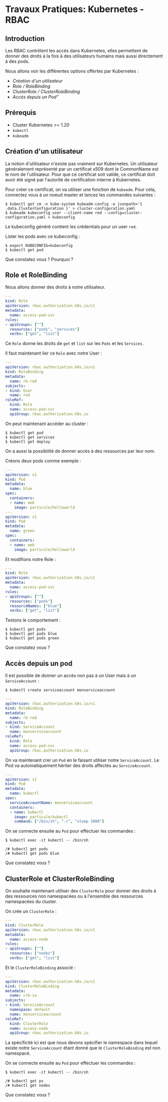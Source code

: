 # Travaux Pratiques: Kubernetes - RBAC

## Introduction

Les RBAC contrôlent les accès dans Kubernetes, elles permettent de donner des
droits à la fois à des utilisateurs humains mais aussi directement à des pods.

Nous allons voir les différentes options offertes par Kubernetes :

- *Création d'un utilisateur*
- *Role / RoleBinding*
- *ClusterRole / ClusterRoleBinding*
- *Accès depuis un Pod"*

## Prérequis

- Cluster Kubernetes >= 1.20
- `kubectl`
- `kubeadm`

## Création d'un utilisateur

La notion d'utilisateur n'existe pas vraiment sur Kubernetes. Un utilisateur
généralement représenté par un certificat x509 dont le CommonName est le nom de
l'utilisateur. Pour que ce certificat soit valide, ce certificat doit avoir été
signé par l'autorité de certification interne à Kubernetes.

Pour créer ce certificat, on va utiliser une fonction de `kubeadm`. Pour cela,
connectez vous à un noeud master et lancez les commandes suivantes :

```console
$ kubectl get cm -n kube-system kubeadm-config -o jsonpath='{ .data.ClusterConfiguration }' > cluster-configuration.yaml
$ kubeadm kubeconfig user --client-name red --config=cluster-configuration.yaml > kubeconfig
```

Le kubeconfig généré contient les crédentials pour un user `red`.

Lister les pods avec ce kubeconfig :

```console
$ export KUBECONFIG=kubeconfig
$ kubectl get pod
```

Que constatez vous ? Pourquoi ?


## Role et RoleBinding

Nous allons donner des droits à notre utilisateur.

```yaml
---
kind: Role
apiVersion: rbac.authorization.k8s.io/v1
metadata:
  name: access-pod-svc
rules:
- apiGroups: [""]
  resources: ["pods", "services"]
  verbs: ["get", "list"]
```

Ce `Role` donne les droits de `get` et `list` sur les `Pods` et les `Services`.

Il faut maintenant lier ce `Role` avec notre User :

```yaml
---
apiVersion: rbac.authorization.k8s.io/v1
kind: RoleBinding
metadata:
  name: rb-red
subjects:
- kind: User
  name: red
roleRef:
  kind: Role
  name: access-pod-svc
  apiGroup: rbac.authorization.k8s.io
```

On peut maintenant accéder au cluster :

```console
$ kubectl get pod
$ kubectl get services
$ kubectl get deploy
```

On a aussi la possibilité de donner accès à des ressources par leur nom.

Créons deux pods comme exemple :

```yaml
---
apiVersion: v1
kind: Pod
metadata:
  name: blue
spec:
  containers:
  - name: web
    image: particule/helloworld
---
apiVersion: v1
kind: Pod
metadata:
  name: green
spec:
  containers:
  - name: web
    image: particule/helloworld

```

Et modifions notre Role :

```yaml
---
kind: Role
apiVersion: rbac.authorization.k8s.io/v1
metadata:
  name: access-pod-svc
rules:
- apiGroups: [""]
  resources: ["pods"]
  resourceNames: ["blue"]
  verbs: ["get", "list"]
```

Testons le comportement :

```console
$ kubectl get pods
$ kubectl get pods blue
$ kubectl get pods green
```

Que constatez vous ?


## Accès depuis un pod

Il est possible de donner un accès non pas à un User mais à un `ServiceAccount` :

```console
$ kubectl create serviceaccount monserviceaccount
```

```yaml
---
apiVersion: rbac.authorization.k8s.io/v1
kind: RoleBinding
metadata:
  name: rb-red
subjects:
- kind: ServiceAccount
  name: monserviceaccount
roleRef:
  kind: Role
  name: access-pod-svc
  apiGroup: rbac.authorization.k8s.io
```

On va maintenant crer un `Pod` en le faisant utiliser notre `ServiceAccount`. Le
Pod va automatiquement hériter des droits affectés au `ServiceAccount`.

```yaml
---
apiVersion: v1
kind: Pod
metadata:
  name: kubectl
spec:
  serviceAccountName: monserviceaccount
  containers:
  - name: kubectl
    image: particule/kubectl
    command: ["/bin/sh", "-c", "sleep 1000"]
```

On se connecte ensuite au `Pod` pour effectuer les commandes :

```console
$ kubectl exec -it kubectl -- /bin/sh

/# kubectl get pods
/# kubectl get pods blue
```

Que constatez vous ?

## ClusterRole et ClusterRoleBinding

On souhaite maintenant utiliser des `ClusterRole` pour donner des droits à des
ressources non namespacées ou à l'ensemble des ressources namespacées du
cluster.

On crée un `ClusterRole` :

```yaml
---
kind: ClusterRole
apiVersion: rbac.authorization.k8s.io/v1
metadata:
  name: access-node
rules:
- apiGroups: [""]
  resources: ["nodes"]
  verbs: ["get", "list"]
```

Et le `ClusterRoleBinding` associé :

```yaml
---
apiVersion: rbac.authorization.k8s.io/v1
kind: ClusterRoleBinding
metadata:
  name: crb-sa
subjects:
- kind: ServiceAccount
  namespace: default
  name: monserviceaccount
roleRef:
  kind: ClusterRole
  name: access-node
  apiGroup: rbac.authorization.k8s.io
```

La spécificité ici est que nous devons spécifier le namespace dans lequel
existe notre `ServiceAccount` étant donné que le `ClusterRoleBinding` est non
namespacé.

On se connecte ensuite au `Pod` pour effectuer les commandes :

```console
$ kubectl exec -it kubectl -- /bin/sh

/# kubectl get pv
/# kubectl get nodes
```

Que constatez vous ?


